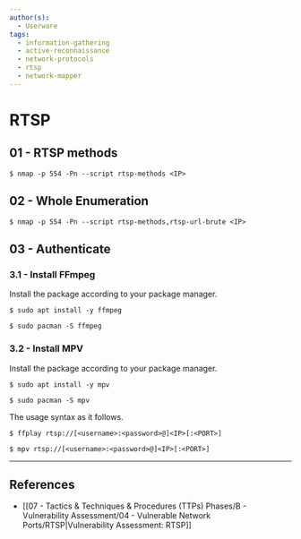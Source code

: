 ```yaml
---
author(s):
  - Userware
tags:
  - information-gathering
  - active-reconnaissance
  - network-protocols
  - rtsp
  - network-mapper
---
```

# RTSP

## 01 - RTSP methods

```
$ nmap -p 554 -Pn --script rtsp-methods <IP>
```

## 02 - Whole Enumeration

```
$ nmap -p 554 -Pn --script rtsp-methods,rtsp-url-brute <IP>
```

## 03 - Authenticate 

### 3.1 - Install FFmpeg

Install the package according to your package manager.

```
$ sudo apt install -y ffmpeg

$ sudo pacman -S ffmpeg
```

### 3.2 - Install MPV

Install the package according to your package manager.

```
$ sudo apt install -y mpv

$ sudo pacman -S mpv
```

The usage syntax as it follows.

```
$ ffplay rtsp://[<username>:<password>@]<IP>[:<PORT>]

$ mpv rtsp://[<username>:<password>@]<IP>[:<PORT>]
```

---
## References

- [[07 - Tactics & Techniques & Procedures (TTPs) Phases/B - Vulnerability Assessment/04 - Vulnerable Network Ports/RTSP|Vulnerability Assessment: RTSP]]